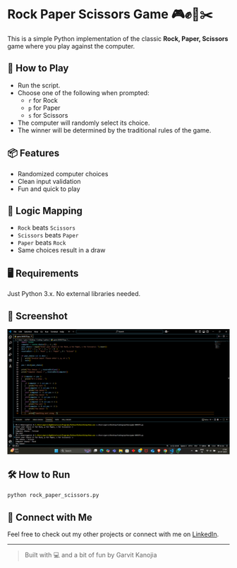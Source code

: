 
# Rock Paper Scissors Game 🎮✊📄✂️

This is a simple Python implementation of the classic **Rock, Paper, Scissors** game where you play against the computer.

## 🚀 How to Play
- Run the script.
- Choose one of the following when prompted:
  - `r` for Rock
  - `p` for Paper
  - `s` for Scissors
- The computer will randomly select its choice.
- The winner will be determined by the traditional rules of the game.

## 📦 Features
- Randomized computer choices
- Clean input validation
- Fun and quick to play

## 🧠 Logic Mapping
- `Rock` beats `Scissors`
- `Scissors` beats `Paper`
- `Paper` beats `Rock`
- Same choices result in a draw

## 🖥️ Requirements
Just Python 3.x. No external libraries needed.

## 📸 Screenshot
![Screenshot](screenshot.png)

## 🛠️ How to Run

```bash
python rock_paper_scissors.py
```

## 🔗 Connect with Me
Feel free to check out my other projects or connect with me on [LinkedIn](https://www.linkedin.com/in/garvit-kanojia-399701277/).

---

> Built with 💻 and a bit of fun by Garvit Kanojia
